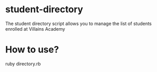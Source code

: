 # student-directory

The student directory script allows you to manage the list of students enrolled at Villains Academy

# How to use?

ruby directory.rb